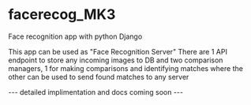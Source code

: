 # facerecog_MK3
Face recognition app with python Django

This app can be used as "Face Recognition Server"
There are 1 API endpoint to store any incoming images to DB and two comparison managers, 1 for making comparisons and identifying matches
where the other can be used to send found matches to any server

--- detailed implimentation and docs coming soon ---
